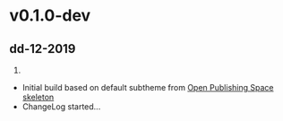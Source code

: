 #  v0.1.0-dev
## dd-12-2019

1. [](#new)
  * Initial build based on default subtheme from [Open Publishing Space skeleton](https://github.com/hibbitts-design/grav-skeleton-open-publishing-space)
  * ChangeLog started...